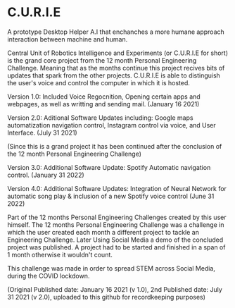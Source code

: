 # C.U.R.I.E
A prototype Desktop Helper A.I that enchanches a more humane approach interaction between machine and human.

Central Unit of Robotics Intelligence and Experiments (or C.U.R.I.E for short) is the grand core project from the 12 month Personal Engineering Challenge. Meaning that as the months continue this project recives bits of updates that spark from the other projects. C.U.R.I.E is able to distinguish the user's voice and control the computer in which it is hosted.

Version 1.0: Included Voice Regocnition, Opening certain apps and webpages, as well as writting and sending mail. (January 16 2021)

Version 2.0: Aditional Software Updates including: Google maps automatization navigation control, Instagram control via voice, and User Interface. (July 31 2021)

(Since this is a grand project it has been continued after the conclusion of the 12 month Personal Engineering Challenge)

Version 3.0: Additional Software Update: Spotify Automatic navigation control. (January 31 2022)

Version 4.0: Additional Software Updates: Integration of Neural Network for automatic song play & inclusion of a new Spotify voice control (June 31 2022)

Part of the 12 months Personal Engineering Challenges created by this user himself. The 12 months Personal Engineering Challenge was a challenge in which the user created each month a different project to tackle an Engineering Challenge. Later Using Social Media a demo of the concluded project was published. A project had to be started and finished in a span of 1 month otherwise it wouldn't count.

This challenge was made in order to spread STEM across Social Media, during the COVID lockdown.

(Original Published date: January 16 2021 (v 1.0),
 2nd Published date: July 31 2021 (v 2.0), uploaded to this github for recordkeeping purposes)
